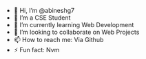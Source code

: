 - 👋 Hi, I’m @abineshg7
- 👀 I’m a CSE Student
- 🌱 I’m currently learning Web Development
- 💞️ I’m looking to collaborate on Web Projects
- 📫 How to reach me: Via Github
- ⚡ Fun fact: Nvm

<!---
abineshg7/abineshg7 is a ✨ special ✨ repository because its `README.md` (this file) appears on your GitHub profile.
You can click the Preview link to take a look at your changes.
--->
